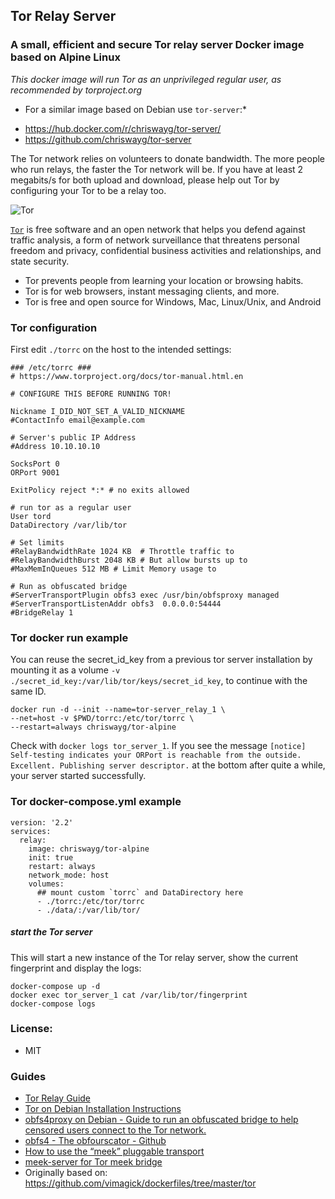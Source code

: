## Tor Relay Server

### A small, efficient and secure Tor relay server Docker image based on Alpine Linux
*This docker image will run Tor as an unprivileged regular user, as recommended by torproject.org*

* For a similar image based on Debian use `tor-server`:*
- https://hub.docker.com/r/chriswayg/tor-server/
- https://github.com/chriswayg/tor-server

The Tor network relies on volunteers to donate bandwidth. The more people who run relays, the faster the Tor network will be. If you have at least 2 megabits/s for both upload and download, please help out Tor by configuring your Tor to be a relay too.

![Tor](https://www.torproject.org/images/tor-logo.jpg "Tor logo")

[`Tor`][1] is free software and an open network that helps you defend against
traffic analysis, a form of network surveillance that threatens personal
freedom and privacy, confidential business activities and relationships, and
state security.

- Tor prevents people from learning your location or browsing habits.
- Tor is for web browsers, instant messaging clients, and more.
- Tor is free and open source for Windows, Mac, Linux/Unix, and Android

### Tor configuration

First edit ```./torrc``` on the host to the intended settings:

```
### /etc/torrc ###
# https://www.torproject.org/docs/tor-manual.html.en

# CONFIGURE THIS BEFORE RUNNING TOR!

Nickname I_DID_NOT_SET_A_VALID_NICKNAME
#ContactInfo email@example.com

# Server's public IP Address
#Address 10.10.10.10

SocksPort 0
ORPort 9001

ExitPolicy reject *:* # no exits allowed

# run tor as a regular user
User tord
DataDirectory /var/lib/tor

# Set limits
#RelayBandwidthRate 1024 KB  # Throttle traffic to
#RelayBandwidthBurst 2048 KB # But allow bursts up to
#MaxMemInQueues 512 MB # Limit Memory usage to

# Run as obfuscated bridge
#ServerTransportPlugin obfs3 exec /usr/bin/obfsproxy managed
#ServerTransportListenAddr obfs3  0.0.0.0:54444
#BridgeRelay 1
```

### Tor docker run example

You can reuse the secret_id_key from a previous tor server installation by mounting it as a volume ```-v ./secret_id_key:/var/lib/tor/keys/secret_id_key```, to continue with the same ID.

```
docker run -d --init --name=tor-server_relay_1 \
--net=host -v $PWD/torrc:/etc/tor/torrc \
--restart=always chriswayg/tor-alpine
```

Check with ```docker logs tor_server_1```. If you see the message ```[notice] Self-testing indicates your ORPort is reachable from the outside. Excellent. Publishing server descriptor.``` at the bottom after quite a while, your server started successfully.

### Tor docker-compose.yml example

```
version: '2.2'
services:
  relay:
    image: chriswayg/tor-alpine
    init: true
    restart: always
    network_mode: host
    volumes:
      ## mount custom `torrc` and DataDirectory here
      - ./torrc:/etc/tor/torrc
      - ./data/:/var/lib/tor/
```

##### start the Tor server
This will start a new instance of the Tor relay server, show the current fingerprint and display the logs:
```
docker-compose up -d
docker exec tor_server_1 cat /var/lib/tor/fingerprint
docker-compose logs
```

### License:
 - MIT

### Guides
- [Tor Relay Guide](https://trac.torproject.org/projects/tor/wiki/TorRelayGuide)
- [Tor on Debian Installation Instructions](https://www.torproject.org/docs/debian.html.en)
- [obfs4proxy on Debian - Guide to run an obfuscated bridge to help censored users connect to the Tor network.](https://trac.torproject.org/projects/tor/wiki/doc/PluggableTransports/obfs4proxy)
- [obfs4 - The obfourscator - Github](https://github.com/Yawning/obfs4)
- [How to use the “meek” pluggable transport](https://blog.torproject.org/how-use-meek-pluggable-transport)
- [meek-server for Tor meek bridge](https://github.com/arlolra/meek/tree/master/meek-server)
- Originally based on: https://github.com/vimagick/dockerfiles/tree/master/tor

[1]: https://www.torproject.org/
